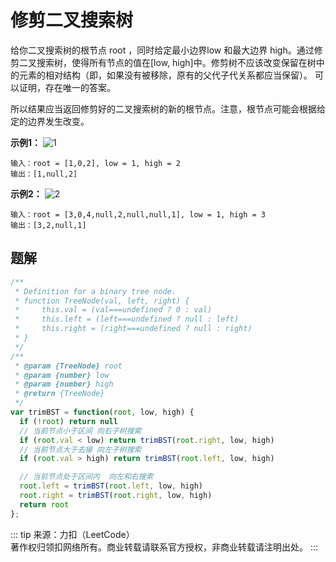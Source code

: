 # 修剪二叉搜索树
给你二叉搜索树的根节点 root ，同时给定最小边界low 和最大边界 high。通过修剪二叉搜索树，使得所有节点的值在[low, high]中。修剪树不应该改变保留在树中的元素的相对结构（即，如果没有被移除，原有的父代子代关系都应当保留）。 可以证明，存在唯一的答案。

所以结果应当返回修剪好的二叉搜索树的新的根节点。注意，根节点可能会根据给定的边界发生改变。


**示例1：**
![1](https://assets.leetcode.com/uploads/2020/09/09/trim1.jpg)
```
输入：root = [1,0,2], low = 1, high = 2
输出：[1,null,2]
```

**示例2：**
![2](https://assets.leetcode.com/uploads/2020/09/09/trim2.jpg)
```
输入：root = [3,0,4,null,2,null,null,1], low = 1, high = 3
输出：[3,2,null,1]
```


## 题解
```js
/**
 * Definition for a binary tree node.
 * function TreeNode(val, left, right) {
 *     this.val = (val===undefined ? 0 : val)
 *     this.left = (left===undefined ? null : left)
 *     this.right = (right===undefined ? null : right)
 * }
 */
/**
 * @param {TreeNode} root
 * @param {number} low
 * @param {number} high
 * @return {TreeNode}
 */
var trimBST = function(root, low, high) {
  if (!root) return null
  // 当前节点小于区间 向右子树搜索
  if (root.val < low) return trimBST(root.right, low, high)
  // 当前节点大于去接 向左子树搜索
  if (root.val > high) return trimBST(root.left, low, high)

  // 当前节点处于区间内  向左和右搜索
  root.left = trimBST(root.left, low, high)
  root.right = trimBST(root.right, low, high)
  return root
};
```

::: tip
来源：力扣（LeetCode）</br>
著作权归领扣网络所有。商业转载请联系官方授权，非商业转载请注明出处。
:::